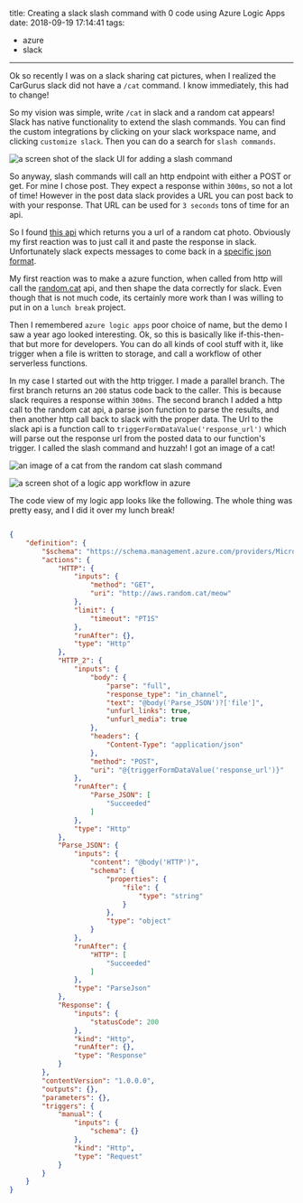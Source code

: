 title: Creating a slack slash command with 0 code using Azure Logic Apps
date: 2018-09-19 17:14:41
tags:
- azure
- slack
---

Ok so recently I was on a slack sharing cat pictures, when I realized the CarGurus slack did not have a `/cat` command. I know immediately, this had to change!
<!-- more -->


So my vision was simple, write `/cat` in slack and a random cat appears! Slack has native functionality to extend the slash commands. You can find the custom integrations by clicking on your slack workspace name, and clicking `customize slack`. Then you can do a search for `slash commands`.

![a screen shot of the slack UI for adding a slash command](slack1.png)

So anyway, slash commands will call an http endpoint with either a POST or get. For mine I chose post. They expect a response within `300ms`, so not a lot of time! However in the post data slack provides a URL you can post back to with your response. That URL can be used for `3 seconds` tons of time for an api.

So I found [this api](http://aws.random.cat/meow) which returns you a url of a random cat photo. Obviously my first reaction was to just call it and paste the response in slack. Unfortunately slack expects messages to come back in a [specific json format](https://api.slack.com/docs/messages).

My first reaction was to make a azure function, when called from http will call the [random.cat](http://aws.random.cat/meow) api, and then shape the data correctly for slack. Even though that is not much code, its certainly more work than I was willing to put in on a `lunch break` project.

Then I remembered `azure logic apps` poor choice of name, but the demo I saw a year ago looked interesting. Ok, so this is basically like if-this-then-that but more for developers. You can do all kinds of cool stuff with it, like trigger when a file is written to storage, and call a workflow of other serverless functions. 

In my case I started out with the http trigger. I made a parallel branch. The first branch returns an `200` status code back to the caller. This is because slack requires a response within `300ms`. The second branch I added a http call to the random cat api, a parse json function to parse the results, and then another http call back to slack with the proper data. The Url to the slack api is a function call to `triggerFormDataValue('response_url')` which will parse out the response url from the posted data to our function's trigger. I called the slash command and huzzah! I got an image of a cat!

![an image of a cat from the random cat slash command](slack2.png)


![a screen shot of a logic app workflow in azure](azure1.png)

The code view of my logic app looks like the following. The whole thing was pretty easy, and I did it over my lunch break!

```json

{
    "definition": {
        "$schema": "https://schema.management.azure.com/providers/Microsoft.Logic/schemas/2016-06-01/workflowdefinition.json#",
        "actions": {
            "HTTP": {
                "inputs": {
                    "method": "GET",
                    "uri": "http://aws.random.cat/meow"
                },
                "limit": {
                    "timeout": "PT1S"
                },
                "runAfter": {},
                "type": "Http"
            },
            "HTTP_2": {
                "inputs": {
                    "body": {
                        "parse": "full",
                        "response_type": "in_channel",
                        "text": "@body('Parse_JSON')?['file']",
                        "unfurl_links": true,
                        "unfurl_media": true
                    },
                    "headers": {
                        "Content-Type": "application/json"
                    },
                    "method": "POST",
                    "uri": "@{triggerFormDataValue('response_url')}"
                },
                "runAfter": {
                    "Parse_JSON": [
                        "Succeeded"
                    ]
                },
                "type": "Http"
            },
            "Parse_JSON": {
                "inputs": {
                    "content": "@body('HTTP')",
                    "schema": {
                        "properties": {
                            "file": {
                                "type": "string"
                            }
                        },
                        "type": "object"
                    }
                },
                "runAfter": {
                    "HTTP": [
                        "Succeeded"
                    ]
                },
                "type": "ParseJson"
            },
            "Response": {
                "inputs": {
                    "statusCode": 200
                },
                "kind": "Http",
                "runAfter": {},
                "type": "Response"
            }
        },
        "contentVersion": "1.0.0.0",
        "outputs": {},
        "parameters": {},
        "triggers": {
            "manual": {
                "inputs": {
                    "schema": {}
                },
                "kind": "Http",
                "type": "Request"
            }
        }
    }
}

```



